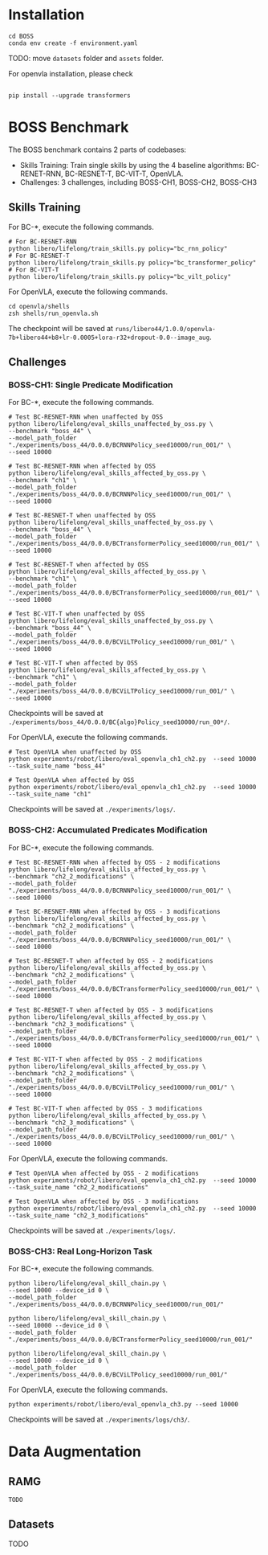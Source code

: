 # Installation

```shell
cd BOSS
conda env create -f environment.yaml
```

TODO: move `datasets` folder and `assets` folder.

For openvla installation, please check 
```shell

pip install --upgrade transformers
```


# BOSS Benchmark
The BOSS benchmark contains 2 parts of codebases:
- Skills Training: Train single skills by using the 4 baseline algorithms: BC-RENET-RNN, BC-RESNET-T, BC-VIT-T, OpenVLA.
- Challenges: 3 challenges, including BOSS-CH1, BOSS-CH2, BOSS-CH3

## Skills Training
For BC-*, execute the following commands.
```shell
# For BC-RESNET-RNN
python libero/lifelong/train_skills.py policy="bc_rnn_policy"
# For BC-RESNET-T
python libero/lifelong/train_skills.py policy="bc_transformer_policy"
# For BC-VIT-T
python libero/lifelong/train_skills.py policy="bc_vilt_policy"
```
For OpenVLA, execute the following commands.
```shell
cd openvla/shells
zsh shells/run_openvla.sh
```
The checkpoint will be saved at `runs/libero44/1.0.0/openvla-7b+libero44+b8+lr-0.0005+lora-r32+dropout-0.0--image_aug`.

## Challenges

### BOSS-CH1: Single Predicate Modification
For BC-*, execute the following commands.
```shell
# Test BC-RESNET-RNN when unaffected by OSS
python libero/lifelong/eval_skills_unaffected_by_oss.py \
--benchmark "boss_44" \
--model_path_folder "./experiments/boss_44/0.0.0/BCRNNPolicy_seed10000/run_001/" \
--seed 10000

# Test BC-RESNET-RNN when affected by OSS
python libero/lifelong/eval_skills_affected_by_oss.py \
--benchmark "ch1" \
--model_path_folder "./experiments/boss_44/0.0.0/BCRNNPolicy_seed10000/run_001/" \
--seed 10000

# Test BC-RESNET-T when unaffected by OSS
python libero/lifelong/eval_skills_unaffected_by_oss.py \
--benchmark "boss_44" \
--model_path_folder "./experiments/boss_44/0.0.0/BCTransformerPolicy_seed10000/run_001/" \
--seed 10000

# Test BC-RESNET-T when affected by OSS
python libero/lifelong/eval_skills_affected_by_oss.py \
--benchmark "ch1" \
--model_path_folder "./experiments/boss_44/0.0.0/BCTransformerPolicy_seed10000/run_001/" \
--seed 10000

# Test BC-VIT-T when unaffected by OSS
python libero/lifelong/eval_skills_unaffected_by_oss.py \
--benchmark "boss_44" \
--model_path_folder "./experiments/boss_44/0.0.0/BCViLTPolicy_seed10000/run_001/" \
--seed 10000

# Test BC-VIT-T when affected by OSS
python libero/lifelong/eval_skills_affected_by_oss.py \
--benchmark "ch1" \
--model_path_folder "./experiments/boss_44/0.0.0/BCViLTPolicy_seed10000/run_001/" \
--seed 10000
```
Checkpoints will be saved at `./experiments/boss_44/0.0.0/BC{algo}Policy_seed10000/run_00*/`.

For OpenVLA, execute the following commands.
```shell
# Test OpenVLA when unaffected by OSS
python experiments/robot/libero/eval_openvla_ch1_ch2.py  --seed 10000 --task_suite_name "boss_44"

# Test OpenVLA when affected by OSS
python experiments/robot/libero/eval_openvla_ch1_ch2.py  --seed 10000 --task_suite_name "ch1"
```

Checkpoints will be saved at `./experiments/logs/`.

### BOSS-CH2: Accumulated Predicates Modification
For BC-*, execute the following commands.
```shell
# Test BC-RESNET-RNN when affected by OSS - 2 modifications
python libero/lifelong/eval_skills_affected_by_oss.py \
--benchmark "ch2_2_modifications" \
--model_path_folder "./experiments/boss_44/0.0.0/BCRNNPolicy_seed10000/run_001/" \
--seed 10000

# Test BC-RESNET-RNN when affected by OSS - 3 modifications
python libero/lifelong/eval_skills_affected_by_oss.py \
--benchmark "ch2_2_modifications" \
--model_path_folder "./experiments/boss_44/0.0.0/BCRNNPolicy_seed10000/run_001/" \
--seed 10000

# Test BC-RESNET-T when affected by OSS - 2 modifications
python libero/lifelong/eval_skills_affected_by_oss.py \
--benchmark "ch2_2_modifications" \
--model_path_folder "./experiments/boss_44/0.0.0/BCTransformerPolicy_seed10000/run_001/" \
--seed 10000

# Test BC-RESNET-T when affected by OSS - 3 modifications
python libero/lifelong/eval_skills_affected_by_oss.py \
--benchmark "ch2_3_modifications" \
--model_path_folder "./experiments/boss_44/0.0.0/BCTransformerPolicy_seed10000/run_001/" \
--seed 10000

# Test BC-VIT-T when affected by OSS - 2 modifications
python libero/lifelong/eval_skills_affected_by_oss.py \
--benchmark "ch2_2_modifications" \
--model_path_folder "./experiments/boss_44/0.0.0/BCViLTPolicy_seed10000/run_001/" \
--seed 10000

# Test BC-VIT-T when affected by OSS - 3 modifications
python libero/lifelong/eval_skills_affected_by_oss.py \
--benchmark "ch2_3_modifications" \
--model_path_folder "./experiments/boss_44/0.0.0/BCViLTPolicy_seed10000/run_001/" \
--seed 10000
```

For OpenVLA, execute the following commands.
```shell
# Test OpenVLA when affected by OSS - 2 modifications
python experiments/robot/libero/eval_openvla_ch1_ch2.py  --seed 10000 --task_suite_name "ch2_2_modifications"

# Test OpenVLA when affected by OSS - 3 modifications
python experiments/robot/libero/eval_openvla_ch1_ch2.py  --seed 10000 --task_suite_name "ch2_3_modifications"
```

Checkpoints will be saved at `./experiments/logs/`.


### BOSS-CH3: Real Long-Horizon Task
For BC-*, execute the following commands.
```shell
python libero/lifelong/eval_skill_chain.py \
--seed 10000 --device_id 0 \
--model_path_folder "./experiments/boss_44/0.0.0/BCRNNPolicy_seed10000/run_001/"

python libero/lifelong/eval_skill_chain.py \
--seed 10000 --device_id 0 \
--model_path_folder "./experiments/boss_44/0.0.0/BCTransformerPolicy_seed10000/run_001/"

python libero/lifelong/eval_skill_chain.py \
--seed 10000 --device_id 0 \
--model_path_folder "./experiments/boss_44/0.0.0/BCViLTPolicy_seed10000/run_001/"
```

For OpenVLA, execute the following commands.
```shell
python experiments/robot/libero/eval_openvla_ch3.py --seed 10000
```
Checkpoints will be saved at `./experiments/logs/ch3/`.


# Data Augmentation

## RAMG

```shell
TODO
```

## Datasets
TODO
